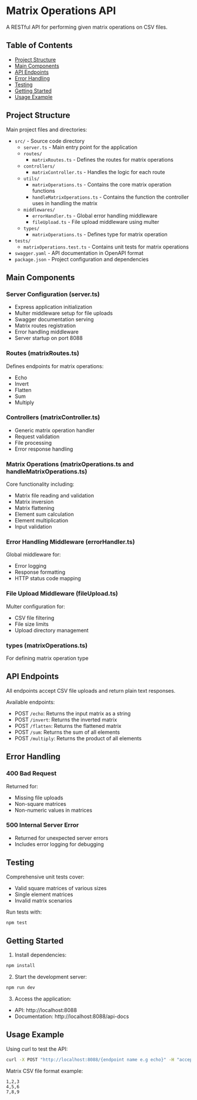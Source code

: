 # Matrix Operations API

A RESTful API for performing given matrix operations on CSV files.

## Table of Contents
- [Project Structure](#project-structure)
- [Main Components](#main-components)
- [API Endpoints](#api-endpoints)
- [Error Handling](#error-handling)
- [Testing](#testing)
- [Getting Started](#getting-started)
- [Usage Example](#usage-example)

## Project Structure

Main project files and directories:
- `src/` - Source code directory
  - `server.ts` - Main entry point for the application
  - `routes/`
    - `matrixRoutes.ts` - Defines the routes for matrix operations
  - `controllers/`
    - `matrixController.ts` - Handles the logic for each route
  - `utils/`
    - `matrixOperations.ts` - Contains the core matrix operation functions
    - `handleMatrixOperations.ts` - Contains the function the controller uses in handling the matrix
  - `middlewares/`
    - `errorHandler.ts` - Global error handling middleware
    - `fileUpload.ts` - File upload middleware using multer
  - `types/`
    - `matrixOperations.ts` - Defines type for matrix operation
- `tests/`
  - `matrixOperations.test.ts` - Contains unit tests for matrix operations
- `swagger.yaml` - API documentation in OpenAPI format
- `package.json` - Project configuration and dependencies

## Main Components

### Server Configuration (server.ts)
- Express application initialization
- Multer middleware setup for file uploads
- Swagger documentation serving
- Matrix routes registration
- Error handling middleware
- Server startup on port 8088

### Routes (matrixRoutes.ts)
Defines endpoints for matrix operations:
- Echo
- Invert
- Flatten
- Sum
- Multiply

### Controllers (matrixController.ts)
- Generic matrix operation handler
- Request validation
- File processing
- Error response handling

### Matrix Operations (matrixOperations.ts and handleMatrixOperations.ts)
Core functionality including:
- Matrix file reading and validation
- Matrix inversion
- Matrix flattening
- Element sum calculation
- Element multiplication
- Input validation

### Error Handling Middleware (errorHandler.ts)
Global middleware for:
- Error logging
- Response formatting
- HTTP status code mapping

### File Upload Middleware (fileUpload.ts)
Multer configuration for:
- CSV file filtering
- File size limits
- Upload directory management

### types (matrixOperations.ts)
For defining matrix operation type

## API Endpoints

All endpoints accept CSV file uploads and return plain text responses.

Available endpoints:
- POST `/echo`: Returns the input matrix as a string
- POST `/invert`: Returns the inverted matrix
- POST `/flatten`: Returns the flattened matrix
- POST `/sum`: Returns the sum of all elements
- POST `/multiply`: Returns the product of all elements

## Error Handling

### 400 Bad Request
Returned for:
- Missing file uploads
- Non-square matrices
- Non-numeric values in matrices

### 500 Internal Server Error
- Returned for unexpected server errors
- Includes error logging for debugging

## Testing

Comprehensive unit tests cover:
- Valid square matrices of various sizes
- Single element matrices
- Invalid matrix scenarios

Run tests with:
```bash
npm test
```

## Getting Started

1. Install dependencies:
```bash
npm install
```

2. Start the development server:
```bash
npm run dev
```

3. Access the application:
- API: http://localhost:8088
- Documentation: http://localhost:8088/api-docs

## Usage Example

Using curl to test the API:

```bash
curl -X POST "http://localhost:8088/{endpoint name e.g echo}" -H "accept: text/plain" -H "Content-Type: multipart/form-data" -F "file=@/path/to/matrix.csv
```

Matrix CSV file format example:
```csv
1,2,3
4,5,6
7,8,9
```